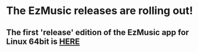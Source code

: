 # The EzMusic releases are rolling out!

## The first 'release' edition of the EzMusic app for Linux 64bit is <a href="https://github.com/erdapa/ezmusic/">HERE</a>
